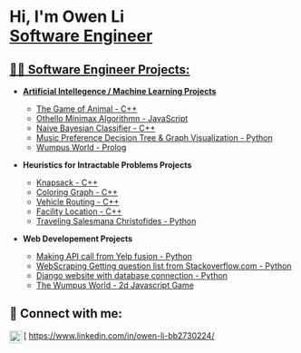 <h1>Hi, I'm Owen Li <br/><a href="https://github.com/owenbebebe">Software Engineer</a> <a href="https://www.linkedin.com/in/joshmadakor/"></h1>

<h2>👨‍💻 Software Engineer Projects:</h2>

- <b>Artificial Intellegence / Machine Learning Projects</b>
  - [The Game of Animal - C++](https://github.com/owenbebebe/AI---The-Game-of-Animal)
  - [Othello Minimax Algorithmn - JavaScript](https://github.com/owenbebebe/Othello)
  - [Naive Bayesian Classifier - C++](https://github.com/owenbebebe/Naive-Bayesian-Classifier)
  - [Music Preference Decision Tree & Graph Visualization - Python](https://github.com/owenbebebe/Predicting-music-preference-and-visualization)
  - [Wumpus World - Prolog](https://github.com/owenbebebe/Wumpus-World)
  
- <b>Heuristics for Intractable Problems Projects</b>
  - [Knapsack - C++](https://github.com/owenbebebe/KnapSack)
  - [Coloring Graph - C++](https://github.com/owenbebebe/Coloring-Graph)
  - [Vehicle Routing - C++](https://github.com/owenbebebe/Vehicle-Routing)
  - [Facility Location - C++](https://github.com/owenbebebe/Facility-Location)
  - [Traveling Salesmana Christofides - Python](https://github.com/owenbebebe/Traveling-Salesman---Christofides-Algorithmn/blob/main/README.md)
  
- <b>Web Developement Projects</b>
  - [Making API call from Yelp fusion - Python](https://github.com/owenbebebe/Yelp-API-call-for-businesses)
  - [WebScraping Getting question list from Stackoverflow.com - Python](https://github.com/owenbebebe/Web-Scraping-Stack-Overflow-Questions-List-)
  - [Django website with database connection - Python](https://github.com/owenbebebe/Django-Vividly-database-webapp)
  - [The Wumpus World - 2d Javascript Game](https://github.com/owenbebebe/wumpusworld.github.io)

<h2> 🤳 Connect with me:</h2>

[<img align="left" alt="Owen Li | LinkedIn" width="22px" src="https://cdn.jsdelivr.net/npm/simple-icons@v3/icons/linkedin.svg" /> https://www.linkedin.com/in/owen-li-bb2730224/

